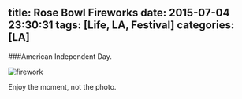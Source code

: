 title: Rose Bowl Fireworks
date: 2015-07-04 23:30:31
tags: [Life, LA, Festival]
categories: [LA]
---

###American Independent Day.

![firework](/blog/photo/20150704.JPG)

Enjoy the moment, not the photo.
